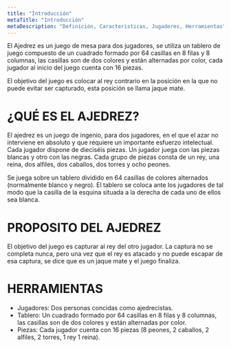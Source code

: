 ```yaml
---
title: "Introducción"
metaTitle: "Introducción"
metaDescription: "Definición, Caracteristicas, Jugadores, Herramientas"
---
```


El Ajedrez es un juego de mesa para dos jugadores, se utiliza un tablero de juego compuesto de un cuadrado formado por 64 casillas en 8 filas y 8 columnas, las casillas son de dos colores y están alternadas por color, cada jugador al inicio del juego cuenta con 16 piezas.

El objetivo del juego es colocar al rey contrario en la posición en la que no puede evitar ser capturado, esta posición se llama jaque mate.

# ¿QUÉ ES EL AJEDREZ?
El ajedrez es un juego de ingenio, para dos jugadores, en el que el azar no interviene en absoluto y que requiere un importante esfuerzo intelectual. Cada jugador dispone de dieciséis piezas. Un jugador juega con las piezas blancas y otro con las negras. Cada grupo de piezas consta de un rey, una reina, dos alfiles, dos caballos, dos torres y ocho peones.

Se juega sobre un tablero dividido en 64 casillas de colores alternados (normalmente blanco y negro). El tablero se coloca ante los jugadores de tal modo que la casilla de la esquina situada a la derecha de cada uno de ellos sea blanca.

# PROPOSITO DEL AJEDREZ 
El objetivo del juego es capturar al rey del otro jugador. La captura no se completa nunca, pero una vez que el rey es atacado y no puede escapar de esa captura, se dice que es un jaque mate y el juego finaliza.

# HERRAMIENTAS
- Jugadores: Dos personas concidas como ajedrecistas.
- Tablero: Un cuadrado formado por 64 casillas en 8 filas y 8 columnas, las casillas son de dos colores y están alternadas por color.
- Piezas: Cada jugador cuenta con 16 piezas (8 peones, 2 caballos, 2 alfiles, 2 torres, 1 rey 1 reina).
